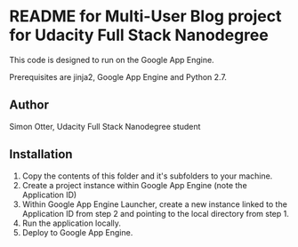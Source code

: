 # README for Multi-User Blog project for Udacity Full Stack Nanodegree

This code is designed to run on the Google App Engine.

Prerequisites are jinja2, Google App Engine and Python 2.7.

## Author
Simon Otter, Udacity Full Stack Nanodegree student

## Installation
1. Copy the contents of this folder and it's subfolders to your machine.
2. Create a project instance within Google App Engine (note the Application ID)
3. Within Google App Engine Launcher, create a new instance linked to the Application ID from step 2 and pointing to the local directory from step 1.
4. Run the application locally.
5. Deploy to Google App Engine.